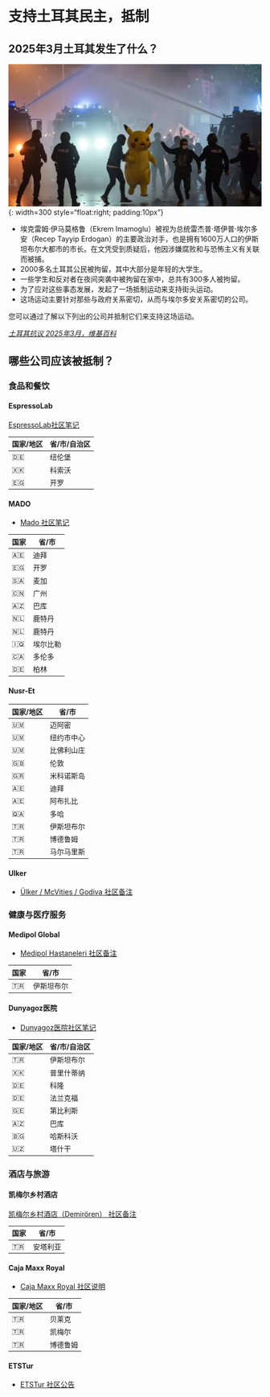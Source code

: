 # 支持土耳其民主，抵制

## 2025年3月土耳其发生了什么？

![2025年3月土耳其抗议活动](./assets/running_pikachu.jpeg){: width=300 style=“float:right; padding:10px”} 

- 埃克雷姆·伊马莫格鲁（Ekrem Imamoglu）被视为总统雷杰普·塔伊普·埃尔多安（Recep Tayyip Erdogan）的主要政治对手，也是拥有1600万人口的伊斯坦布尔大都市的市长。在文凭受到质疑后，他因涉嫌腐败和与恐怖主义有关联而被捕。 
- 2000多名土耳其公民被拘留，其中大部分是年轻的大学生。
- 一些学生和反对者在夜间突袭中被拘留在家中，总共有300多人被拘留。 
- 为了应对这些事态发展，发起了一场抵制运动来支持街头运动。 
- 这场运动主要针对那些与政府关系密切，从而与埃尔多安关系密切的公司。

您可以通过了解以下列出的公司并抵制它们来支持这场运动。

[*土耳其抗议 2025年3月，维基百科*](https://en.wikipedia.org/wiki/2025_Turkish_protests)

## 哪些公司应该被抵制？

### 食品和餐饮

#### EspressoLab

[EspressoLab社区笔记](https://boykot.web.tr/detail.php?id=65&type=marka&tab=info)

| 国家/地区 | 省/市/自治区 |
| - | - |
| 🇩🇪 | 纽伦堡 |
| 🇽🇰 | 科索沃 |
| 🇪🇬 | 开罗 |

#### MADO

- [Mado 社区笔记](https://boykot.web.tr/detail.php?id=74&type=marka&tab=info)

| 国家 | 省/市 |
| - | - |
| 🇦🇪 | 迪拜 |
| 🇪🇬 | 开罗 |
| 🇸🇦 | 麦加 |
| 🇨🇳 | 广州 |
| 🇦🇿 | 巴库 |
| 🇳🇱 | 鹿特丹 |
| 🇳🇱 | 鹿特丹 |
| 🇮🇶 | 埃尔比勒 |
| 🇨🇦 | 多伦多 |
| 🇩🇪 | 柏林 |


#### Nusr-Et

| 国家/地区 | 省/市 |
| - | - |
| 🇺🇲 | 迈阿密 |
| 🇺🇲 | 纽约市中心 |
| 🇺🇲 | 比佛利山庄 |
| 🇬🇧 | 伦敦 |
| 🇬🇷 | 米科诺斯岛 |
| 🇦🇪 | 迪拜 |
| 🇦🇪 | 阿布扎比 |
| 🇶🇦 | 多哈 |
| 🇹🇷 | 伊斯坦布尔 |
| 🇹🇷 | 博德鲁姆 |
| 🇹🇷 | 马尔马里斯 |

#### Ulker

- [Ülker / McVities / Godiva 社区备注](https://boykot.web.tr/detail?id=67&type=marka)

### 健康与医疗服务

#### Medipol Global

- [Medipol Hastaneleri 社区备注](https://boykot.web.tr/detail?id=31345&type=marka)

| 国家 | 省/市
| - | - |
| 🇹🇷 | 伊斯坦布尔 |



#### Dunyagoz医院

- [Dunyagoz医院社区笔记](https://boykot.web.tr/detail.php?id=31575&type=marka&tab=notes)

| 国家/地区 | 省/市/自治区 |
| - | - |
| 🇹🇷 | 伊斯坦布尔 |
| 🇽🇰 | 普里什蒂纳 |
| 🇩🇪 | 科隆 |
| 🇩🇪 | 法兰克福 |
| 🇬🇪 | 第比利斯 |
| 🇦🇿 | 巴库 |
| 🇧🇬 | 哈斯科沃 |
| 🇺🇿 | 塔什干 |

### 酒店与旅游

#### 凯梅尔乡村酒店

[凯梅尔乡村酒店（Demirören） 社区备注](https://boykot.web.tr/detail?id=31149&type=marka)

| 国家 | 省/市 |
| - | - |
| 🇹🇷 | 安塔利亚 |

#### Caja Maxx Royal

- [Caja Maxx Royal 社区说明](https://boykot.web.tr/detail?id=31920&type=marka)

| 国家/地区 | 省/市 |
| - | - |
| 🇹🇷 | 贝莱克 |
| 🇹🇷 | 凯梅尔 |
| 🇹🇷 | 博德鲁姆 |

#### ETSTur

- [ETSTur 社区公告](https://boykot.web.tr/detail?id=31214&type=marka)
